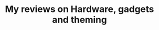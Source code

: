 ---
permalink: /hardware/
title: My reviews on Hardware, gadgets and theming 
layout: category
taxonomy: hardware
entries_layout: list
header:
  overlay_color: "#111"
---